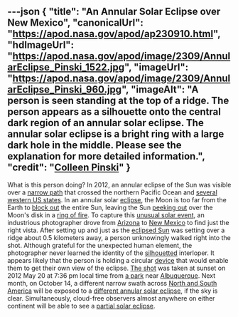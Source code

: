 ---json
{
  "title": "An Annular Solar Eclipse over New Mexico",
  "canonicalUrl": "https://apod.nasa.gov/apod/ap230910.html",
  "hdImageUrl": "https://apod.nasa.gov/apod/image/2309/AnnularEclipse_Pinski_1522.jpg",
  "imageUrl": "https://apod.nasa.gov/apod/image/2309/AnnularEclipse_Pinski_960.jpg",
  "imageAlt": "A person is seen standing at the top of a ridge. The person appears as a silhouette onto the central dark region of an annular solar eclipse. The annular solar eclipse is a bright ring with a large dark hole in the middle. Please see the explanation for more detailed information.",
  "credit": "[Colleen Pinski](https://www.cp-pics.com/about.html)"
}
---

What is this person doing? In 2012, an annular eclipse of the Sun was visible over a [narrow path](http://eclipse.gsfc.nasa.gov/SEgoogle/SEgoogle2001/SE2012May20Agoogle.html) that crossed the northern Pacific Ocean and [several western US states](https://stardate.org/content/ring-fire). In an annular solar [eclipse](https://www.nasa.gov/content/eclipses-and-transits-overview), the Moon is too far from the Earth to [block out](https://apod.nasa.gov/apod/ap170301.html) the entire Sun, leaving the Sun [peeking out](https://www.syfy.com/sites/syfy/files/2022/10/gettyimages-696166057.jpg) over the Moon's disk in a [ring of fire](https://apod.nasa.gov/apod/ap130509.html). To capture this [unusual solar event](https://www.youtube.com/watch?v=DtkoAlwIpWY), an industrious photographer drove from [Arizona](https://en.wikipedia.org/wiki/Arizona) to [New Mexico](https://en.wikipedia.org/wiki/New_Mexico) to find just the right vista. After setting up and just as the [eclipsed Sun](https://apod.nasa.gov/apod/ap120522.html) was setting over a ridge about 0.5 kilometers away, a person unknowingly walked right into the shot. Although grateful for the unexpected human element, the photographer never learned the identity of the [silhouetted](https://apod.nasa.gov/apod/ap160501.html) interloper. It appears likely that the person is holding a circular [device](http://www.mreclipse.com/Totality2/TotalityCh11.html) that would enable them to get their own view of the eclipse. [The shot](http://www.cp-pics.com/p533893218/h4d180eaa#h4d180eaa) was taken at sunset on 2012 May 20 at 7:36 pm local time from [a park](http://www.dailymail.co.uk/news/article-2167595/Stunning-image-shows-boy-watching-solar-eclipse--taken-1-5-miles-away.html) near [Albuquerque](https://www.youtube.com/watch?v=aPkaLjssP54). Next month, on October 14, a different narrow swath across [North and South America](https://en.wikipedia.org/wiki/Americas) will be exposed to a [different annular solar eclipse](https://solarsystem.nasa.gov/eclipses/2023/oct-14-annular/where-when/), if the sky is clear. Simultaneously, cloud-free observers almost anywhere on either continent will be able to see a [partial solar eclipse](https://apod.nasa.gov/apod/ap210628.html).
